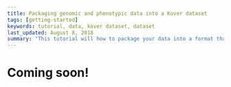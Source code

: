 ```yaml
---
title: Packaging genomic and phenotypic data into a Kover dataset
tags: [getting-started]
keywords: tutorial, data, kover dataset, dataset
last_updated: August 8, 2018
summary: "This tutorial will how to package your data into a format that is usable with Kover."
---
```


<h1>Coming soon!</h1>